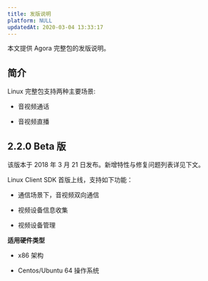 ```yaml
---
title: 发版说明
platform: NULL
updatedAt: 2020-03-04 13:33:17
---
```


本文提供 Agora 完整包的发版说明。

## **简介**

Linux 完整包支持两种主要场景:

- 音视频通话

- 音视频直播

## 2.2.0 Beta 版

该版本于 2018 年 3 月 21 日发布。新增特性与修复问题列表详见下文。

Linux Client SDK 首版上线，支持如下功能：

- 通信场景下，音视频双向通信

- 视频设备信息收集

- 视频设备管理

**适用硬件类型**

- x86 架构

- Centos/Ubuntu 64 操作系统
